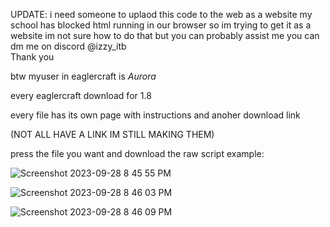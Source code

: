 UPDATE: i need someone to uplaod this code to the web as a website my school has blocked html running in our browser so im trying to get it as a website
im not sure how to do that but you can probably assist me you can dm me on discord @izzy_itb  
Thank you

btw myuser in eaglercraft is _Aurora_


every eaglercraft download for 1.8

every file has its own page with instructions and anoher download link 

(NOT ALL HAVE A LINK IM STILL MAKING THEM)


press the file you want and download the raw script
example:



![Screenshot 2023-09-28 8 45 55 PM](https://github.com/KK3XX/All-Eaglercraft-Downloads/assets/142429718/8f67590b-5b1b-4766-91af-fee12fd330a9)


![Screenshot 2023-09-28 8 46 03 PM](https://github.com/KK3XX/All-Eaglercraft-Downloads/assets/142429718/8afa8d3e-f796-4ac0-9479-ab4ae92559cb)


![Screenshot 2023-09-28 8 46 09 PM](https://github.com/KK3XX/All-Eaglercraft-Downloads/assets/142429718/5a1abf63-358b-4ce8-9be9-24c530d53650)
